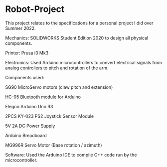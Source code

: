 # Robot-Project

This project relates to the specifications for a personal project I did over Summer 2022.

Mechanics: SOLIDWORKS Student Edition 2020 to design all physical components.

Printer: Prusa i3 Mk3

Electronics: Used Arduino microcontrollers to convert electrical signals from analog controllers to pitch and rotation of the arm.

  Components used:
  
   SG90 MicroServo motors (claw pitch and extension)
    
   HC-05 Bluetooth module for Arduino
    
   Elegoo Arduino Uno R3
    
   2PCS KY-023 PS2 Joystick Sensor Module
    
   5V 2A DC Power Supply
    
   Arduino Breadboard
    
   MG996R Servo Motor (Base rotation / azimuth)
    
Software: Used the Arduino IDE to compile C++ code run by the microcontroller.
